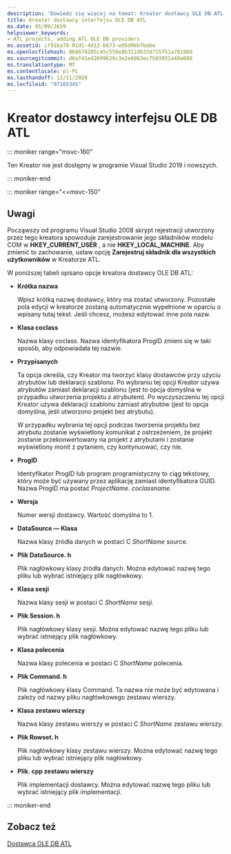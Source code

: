 ```yaml
---
description: 'Dowiedz się więcej na temat: Kreator dostawcy OLE DB ATL'
title: Kreator dostawcy interfejsu OLE DB ATL
ms.date: 05/09/2019
helpviewer_keywords:
- ATL projects, adding ATL OLE DB providers
ms.assetid: cf91ba78-01d1-4d12-b673-e95d96bfbebe
ms.openlocfilehash: 068670205c45c559e8b312d633d715f51a78190d
ms.sourcegitcommit: d6af41e42699628c3e2e6063ec7b03931a49a098
ms.translationtype: MT
ms.contentlocale: pl-PL
ms.lasthandoff: 12/11/2020
ms.locfileid: "97165345"
---
```

# <a name="atl-ole-db-provider-wizard"></a>Kreator dostawcy interfejsu OLE DB ATL

::: moniker range="msvc-160"

Ten Kreator nie jest dostępny w programie Visual Studio 2019 i nowszych.

::: moniker-end

::: moniker range="<=msvc-150"

## <a name="remarks"></a>Uwagi

Począwszy od programu Visual Studio 2008 skrypt rejestracji utworzony przez tego kreatora spowoduje zarejestrowanie jego składników modelu COM w **HKEY_CURRENT_USER** , a nie **HKEY_LOCAL_MACHINE**. Aby zmienić to zachowanie, ustaw opcję **Zarejestruj składnik dla wszystkich użytkowników** w Kreatorze ATL.

W poniższej tabeli opisano opcje kreatora dostawcy OLE DB ATL:

- **Krótka nazwa**

   Wpisz krótką nazwę dostawcy, który ma zostać utworzony. Pozostałe pola edycji w kreatorze zostaną automatycznie wypełnione w oparciu o wpisany tutaj tekst. Jeśli chcesz, możesz edytować inne pola nazw.

- **Klasa coclass**

   Nazwa klasy coclass. Nazwa identyfikatora ProgID zmieni się w taki sposób, aby odpowiadała tej nazwie.

- **Przypisanych**

   Ta opcja określa, czy Kreator ma tworzyć klasy dostawców przy użyciu atrybutów lub deklaracji szablonu. Po wybraniu tej opcji Kreator używa atrybutów zamiast deklaracji szablonu (jest to opcja domyślna w przypadku utworzenia projektu z atrybutem). Po wyczyszczeniu tej opcji Kreator używa deklaracji szablonu zamiast atrybutów (jest to opcja domyślna, jeśli utworzono projekt bez atrybutu).

   W przypadku wybrania tej opcji podczas tworzenia projektu bez atrybutu zostanie wyświetlony komunikat z ostrzeżeniem, że projekt zostanie przekonwertowany na projekt z atrybutami i zostanie wyświetlony monit z pytaniem, czy kontynuować, czy nie.

- **ProgID**

   Identyfikator ProgID lub program programistyczny to ciąg tekstowy, który może być używany przez aplikację zamiast identyfikatora GUID. Nazwa ProgID ma postać *ProjectName. coclassname*.

- **Wersja**

   Numer wersji dostawcy. Wartość domyślna to 1.

- **DataSource — Klasa**

   Nazwa klasy źródła danych w postaci C *ShortName* source.

- **Plik DataSource. h**

   Plik nagłówkowy klasy źródła danych. Można edytować nazwę tego pliku lub wybrać istniejący plik nagłówkowy.

- **Klasa sesji**

   Nazwa klasy sesji w postaci C *ShortName* sesji.

- **Plik Session. h**

   Plik nagłówkowy klasy sesji. Można edytować nazwę tego pliku lub wybrać istniejący plik nagłówkowy.

- **Klasa polecenia**

   Nazwa klasy polecenia w postaci C *ShortName* polecenia.

- **Plik Command. h**

   Plik nagłówkowy klasy Command. Ta nazwa nie może być edytowana i zależy od nazwy pliku nagłówkowego zestawu wierszy.

- **Klasa zestawu wierszy**

   Nazwa klasy zestawu wierszy w postaci C *ShortName* zestawu wierszy.

- **Plik Rowset. h**

   Plik nagłówkowy klasy zestawu wierszy. Można edytować nazwę tego pliku lub wybrać istniejący plik nagłówkowy.

- **Plik. cpp zestawu wierszy**

   Plik implementacji dostawcy. Można edytować nazwę tego pliku lub wybrać istniejący plik implementacji.

::: moniker-end

## <a name="see-also"></a>Zobacz też

[Dostawca OLE DB ATL](../../atl/reference/adding-an-atl-ole-db-provider.md)
